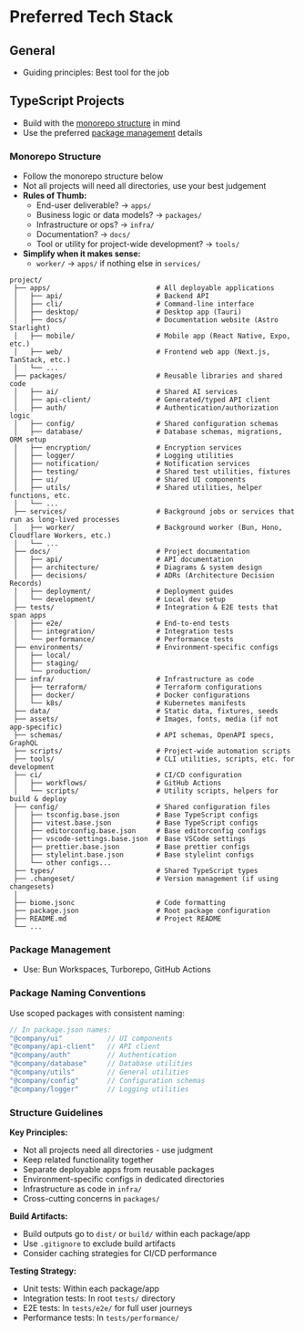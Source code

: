 # Preferred Tech Stack

## General

- Guiding principles: Best tool for the job

## TypeScript Projects

- Build with the [monorepo structure](#monorepo-structure) in mind
- Use the preferred [package management](#package-management) details

### Monorepo Structure

- Follow the monorepo structure below
- Not all projects will need all directories, use your best judgement
- **Rules of Thumb:**
  - End-user deliverable? → `apps/`  
  - Business logic or data models? → `packages/`
  - Infrastructure or ops? → `infra/`
  - Documentation? → `docs/`
  - Tool or utility for project-wide development? → `tools/`
- **Simplify when it makes sense:**
  - `worker/` → `apps/` if nothing else in `services/`

```text
project/
 ├── apps/                          # All deployable applications
 │   ├── api/                       # Backend API
 │   ├── cli/                       # Command-line interface
 │   ├── desktop/                   # Desktop app (Tauri)
 │   ├── docs/                      # Documentation website (Astro Starlight)
 │   ├── mobile/                    # Mobile app (React Native, Expo, etc.)
 │   ├── web/                       # Frontend web app (Next.js, TanStack, etc.)
 │   └── ...
 ├── packages/                      # Reusable libraries and shared code
 │   ├── ai/                        # Shared AI services
 │   ├── api-client/                # Generated/typed API client
 │   ├── auth/                      # Authentication/authorization logic
 │   ├── config/                    # Shared configuration schemas
 │   ├── database/                  # Database schemas, migrations, ORM setup
 │   ├── encryption/                # Encryption services
 │   ├── logger/                    # Logging utilities
 │   ├── notification/              # Notification services
 │   ├── testing/                   # Shared test utilities, fixtures
 │   ├── ui/                        # Shared UI components
 │   ├── utils/                     # Shared utilities, helper functions, etc.
 │   └── ...
 ├── services/                      # Background jobs or services that run as long-lived processes
 │   ├── worker/                    # Background worker (Bun, Hono, Cloudflare Workers, etc.)
 │   └── ...
 ├── docs/                          # Project documentation
 │   ├── api/                       # API documentation
 │   ├── architecture/              # Diagrams & system design
 │   ├── decisions/                 # ADRs (Architecture Decision Records)
 │   ├── deployment/                # Deployment guides
 │   └── development/               # Local dev setup
 ├── tests/                         # Integration & E2E tests that span apps
 │   ├── e2e/                       # End-to-end tests
 │   ├── integration/               # Integration tests
 │   └── performance/               # Performance tests
 ├── environments/                  # Environment-specific configs
 │   ├── local/
 │   ├── staging/
 │   └── production/
 ├── infra/                         # Infrastructure as code
 │   ├── terraform/                 # Terraform configurations
 │   ├── docker/                    # Docker configurations
 │   └── k8s/                       # Kubernetes manifests
 ├── data/                          # Static data, fixtures, seeds
 ├── assets/                        # Images, fonts, media (if not app-specific)
 ├── schemas/                       # API schemas, OpenAPI specs, GraphQL
 ├── scripts/                       # Project-wide automation scripts
 ├── tools/                         # CLI utilities, scripts, etc. for development
 ├── ci/                            # CI/CD configuration
 │   ├── workflows/                 # GitHub Actions
 │   └── scripts/                   # Utility scripts, helpers for build & deploy
 ├── config/                        # Shared configuration files
 │   ├── tsconfig.base.json         # Base TypeScript configs
 │   ├── vitest.base.json           # Base TypeScript configs
 │   ├── editorconfig.base.json     # Base editorconfig configs
 │   ├── vscode-settings.base.json  # Base VSCode settings
 │   ├── prettier.base.json         # Base prettier configs
 │   ├── stylelint.base.json        # Base stylelint configs
 │   └── other configs...
 ├── types/                         # Shared TypeScript types
 ├── .changeset/                    # Version management (if using changesets)
 │
 ├── biome.jsonc                    # Code formatting
 ├── package.json                   # Root package configuration
 ├── README.md                      # Project README
 └── ...
```

### Package Management

- Use: Bun Workspaces, Turborepo, GitHub Actions

### Package Naming Conventions

Use scoped packages with consistent naming:

```typescript
// In package.json names:
"@company/ui"           // UI components
"@company/api-client"   // API client  
"@company/auth"         // Authentication
"@company/database"     // Database utilities
"@company/utils"        // General utilities
"@company/config"       // Configuration schemas
"@company/logger"       // Logging utilities
```

### Structure Guidelines

**Key Principles:**

- Not all projects need all directories - use judgment
- Keep related functionality together
- Separate deployable apps from reusable packages
- Environment-specific configs in dedicated directories
- Infrastructure as code in `infra/`
- Cross-cutting concerns in `packages/`

**Build Artifacts:**

- Build outputs go to `dist/` or `build/` within each package/app
- Use `.gitignore` to exclude build artifacts
- Consider caching strategies for CI/CD performance

**Testing Strategy:**

- Unit tests: Within each package/app
- Integration tests: In root `tests/` directory
- E2E tests: In `tests/e2e/` for full user journeys
- Performance tests: In `tests/performance/`